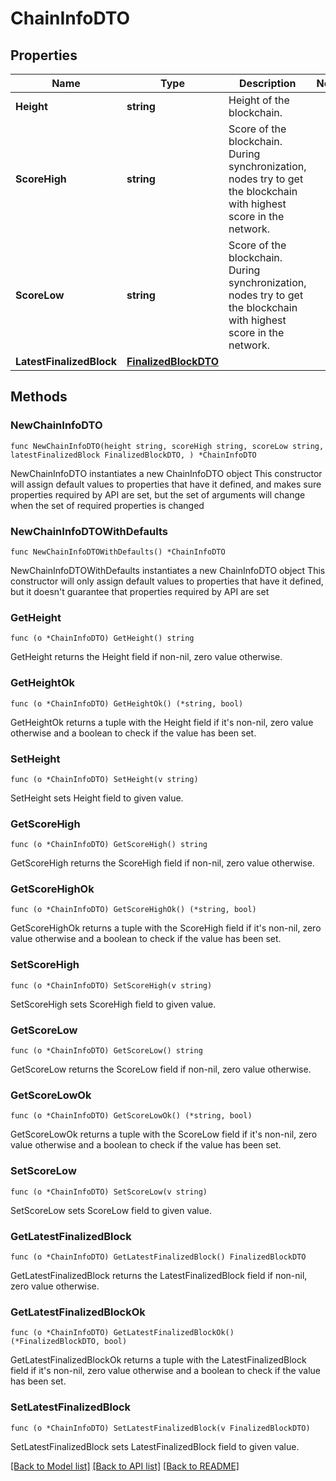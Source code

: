 # ChainInfoDTO

## Properties

Name | Type | Description | Notes
------------ | ------------- | ------------- | -------------
**Height** | **string** | Height of the blockchain. | 
**ScoreHigh** | **string** | Score of the blockchain. During synchronization, nodes try to get the blockchain with highest score in the network.  | 
**ScoreLow** | **string** | Score of the blockchain. During synchronization, nodes try to get the blockchain with highest score in the network.  | 
**LatestFinalizedBlock** | [**FinalizedBlockDTO**](FinalizedBlockDTO.md) |  | 

## Methods

### NewChainInfoDTO

`func NewChainInfoDTO(height string, scoreHigh string, scoreLow string, latestFinalizedBlock FinalizedBlockDTO, ) *ChainInfoDTO`

NewChainInfoDTO instantiates a new ChainInfoDTO object
This constructor will assign default values to properties that have it defined,
and makes sure properties required by API are set, but the set of arguments
will change when the set of required properties is changed

### NewChainInfoDTOWithDefaults

`func NewChainInfoDTOWithDefaults() *ChainInfoDTO`

NewChainInfoDTOWithDefaults instantiates a new ChainInfoDTO object
This constructor will only assign default values to properties that have it defined,
but it doesn't guarantee that properties required by API are set

### GetHeight

`func (o *ChainInfoDTO) GetHeight() string`

GetHeight returns the Height field if non-nil, zero value otherwise.

### GetHeightOk

`func (o *ChainInfoDTO) GetHeightOk() (*string, bool)`

GetHeightOk returns a tuple with the Height field if it's non-nil, zero value otherwise
and a boolean to check if the value has been set.

### SetHeight

`func (o *ChainInfoDTO) SetHeight(v string)`

SetHeight sets Height field to given value.


### GetScoreHigh

`func (o *ChainInfoDTO) GetScoreHigh() string`

GetScoreHigh returns the ScoreHigh field if non-nil, zero value otherwise.

### GetScoreHighOk

`func (o *ChainInfoDTO) GetScoreHighOk() (*string, bool)`

GetScoreHighOk returns a tuple with the ScoreHigh field if it's non-nil, zero value otherwise
and a boolean to check if the value has been set.

### SetScoreHigh

`func (o *ChainInfoDTO) SetScoreHigh(v string)`

SetScoreHigh sets ScoreHigh field to given value.


### GetScoreLow

`func (o *ChainInfoDTO) GetScoreLow() string`

GetScoreLow returns the ScoreLow field if non-nil, zero value otherwise.

### GetScoreLowOk

`func (o *ChainInfoDTO) GetScoreLowOk() (*string, bool)`

GetScoreLowOk returns a tuple with the ScoreLow field if it's non-nil, zero value otherwise
and a boolean to check if the value has been set.

### SetScoreLow

`func (o *ChainInfoDTO) SetScoreLow(v string)`

SetScoreLow sets ScoreLow field to given value.


### GetLatestFinalizedBlock

`func (o *ChainInfoDTO) GetLatestFinalizedBlock() FinalizedBlockDTO`

GetLatestFinalizedBlock returns the LatestFinalizedBlock field if non-nil, zero value otherwise.

### GetLatestFinalizedBlockOk

`func (o *ChainInfoDTO) GetLatestFinalizedBlockOk() (*FinalizedBlockDTO, bool)`

GetLatestFinalizedBlockOk returns a tuple with the LatestFinalizedBlock field if it's non-nil, zero value otherwise
and a boolean to check if the value has been set.

### SetLatestFinalizedBlock

`func (o *ChainInfoDTO) SetLatestFinalizedBlock(v FinalizedBlockDTO)`

SetLatestFinalizedBlock sets LatestFinalizedBlock field to given value.



[[Back to Model list]](../README.md#documentation-for-models) [[Back to API list]](../README.md#documentation-for-api-endpoints) [[Back to README]](../README.md)


